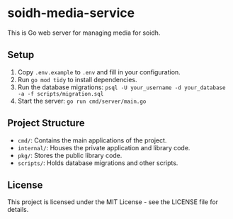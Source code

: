 # soidh-media-service

This is Go web server for managing media for soidh.

## Setup

1. Copy `.env.example` to `.env` and fill in your configuration.
2. Run `go mod tidy` to install dependencies.
3. Run the database migrations: `psql -U your_username -d your_database -a -f scripts/migration.sql`
4. Start the server: `go run cmd/server/main.go`

## Project Structure

- `cmd/`: Contains the main applications of the project.
- `internal/`: Houses the private application and library code.
- `pkg/`: Stores the public library code.
- `scripts/`: Holds database migrations and other scripts.

<!-- ## Contributing

Please read CONTRIBUTING.md for details on our code of conduct and the process for submitting pull requests. -->

## License

This project is licensed under the MIT License - see the LICENSE file for details.